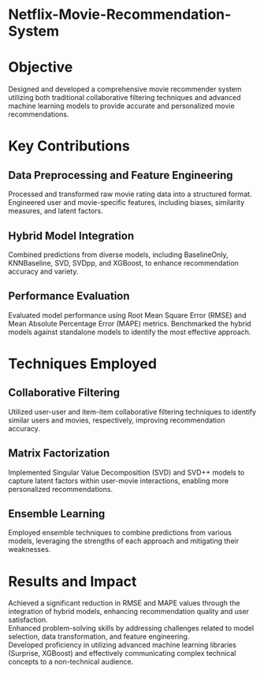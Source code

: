 # Netflix-Movie-Recommendation-System

# Objective
Designed and developed a comprehensive movie recommender system utilizing both traditional collaborative filtering techniques and advanced machine learning models to provide accurate and personalized movie recommendations.

# Key Contributions
## Data Preprocessing and Feature Engineering
Processed and transformed raw movie rating data into a structured format. Engineered user and movie-specific features, including biases, similarity measures, and latent factors.
## Hybrid Model Integration
Combined predictions from diverse models, including BaselineOnly, KNNBaseline, SVD, SVDpp, and XGBoost, to enhance recommendation accuracy and variety.
## Performance Evaluation
Evaluated model performance using Root Mean Square Error (RMSE) and Mean Absolute Percentage Error (MAPE) metrics. Benchmarked the hybrid models against standalone models to identify the most effective approach.

# Techniques Employed
## Collaborative Filtering
Utilized user-user and item-item collaborative filtering techniques to identify similar users and movies, respectively, improving recommendation accuracy.
## Matrix Factorization
Implemented Singular Value Decomposition (SVD) and SVD++ models to capture latent factors within user-movie interactions, enabling more personalized recommendations.
## Ensemble Learning
Employed ensemble techniques to combine predictions from various models, leveraging the strengths of each approach and mitigating their weaknesses.

# Results and Impact
Achieved a significant reduction in RMSE and MAPE values through the integration of hybrid models, enhancing recommendation quality and user satisfaction.<br />
Enhanced problem-solving skills by addressing challenges related to model selection, data transformation, and feature engineering.<br />
Developed proficiency in utilizing advanced machine learning libraries (Surprise, XGBoost) and effectively communicating complex technical concepts to a non-technical audience.
